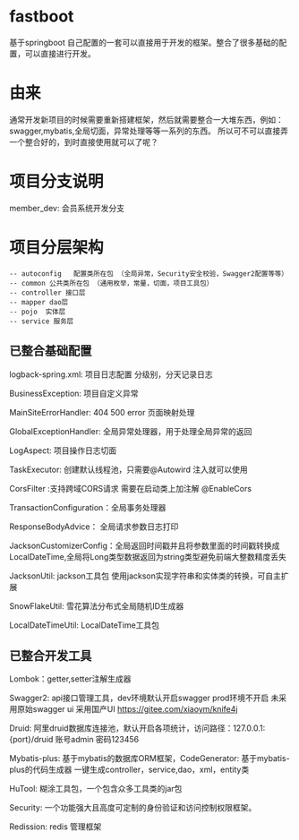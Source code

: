 
# fastboot
基于springboot 自己配置的一套可以直接用于开发的框架。整合了很多基础的配置，可以直接进行开发。

# 由来
通常开发新项目的时候需要重新搭建框架，然后就需要整合一大堆东西，例如：swagger,mybatis,全局切面，异常处理等等一系列的东西。
所以可不可以直接弄一个整合好的，到时直接使用就可以了呢？

# 项目分支说明
member_dev: 会员系统开发分支   

# 项目分层架构
    -- autoconfig   配置类所在包 （全局异常，Security安全校验，Swagger2配置等等）
    -- common 公共类所在包 （通用枚举，常量，切面，项目工具包）
    -- controller 接口层
    -- mapper dao层
    -- pojo  实体层
    -- service 服务层


## 已整合基础配置

logback-spring.xml: 项目日志配置 分级别，分天记录日志

BusinessException: 项目自定义异常

MainSiteErrorHandler: 404 500 error 页面映射处理

GlobalExceptionHandler: 全局异常处理器，用于处理全局异常的返回

LogAspect: 项目操作日志切面

TaskExecutor: 创建默认线程池，只需要@Autowird 注入就可以使用

CorsFilter :支持跨域CORS请求  需要在启动类上加注解 @EnableCors

TransactionConfiguration：全局事务处理器

ResponseBodyAdvice： 全局请求参数日志打印

JacksonCustomizerConfig：全局返回时间戳并且将参数里面的时间戳转换成LocalDateTime,全局将Long类型数据返回为string类型避免前端大整数精度丢失

JacksonUtil: jackson工具包 使用jackson实现字符串和实体类的转换，可自主扩展

SnowFlakeUtil: 雪花算法分布式全局随机ID生成器

LocalDateTimeUtil: LocalDateTime工具包


## 已整合开发工具

Lombok：getter,setter注解生成器

Swagger2: api接口管理工具，dev环境默认开启swagger prod环境不开启  未采用原始swagger ui 采用国产UI https://gitee.com/xiaoym/knife4j 

Druid: 阿里druid数据库连接池，默认开启各项统计，访问路径：127.0.0.1:{port}/druid  账号admin 密码123456

Mybatis-plus: 基于mybatis的数据库ORM框架，CodeGenerator: 基于mybatis-plus的代码生成器 一键生成controller，service,dao，xml，entity类

HuTool: 糊涂工具包，一个包含众多工具类的jar包

Security: 一个功能强大且高度可定制的身份验证和访问控制权限框架。

Redission: redis 管理框架